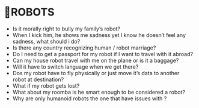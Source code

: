 # 🤖ROBOTS

- Is it morally right to bully my family’s robot?
- When I kick him, he shows me sadness yet I know he doesn’t feel any sadness, what should i do?
- Is there any country recognizing human / robot marriage?
- Do I need to get a passport for my robot if I want to travel with it abroad?
- Can my house robot travel with me on the plane or is it a baggage?
- Will it have to switch language when we get there?
- Dos my robot have to fly physically or just move it’s data to another robot at destination?
- What if my robot gets lost?
- What about my roomba is he smart enough to be considered a robot?
- Why are only humanoid robots the one that have issues with ?
